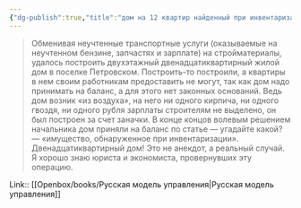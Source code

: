 ```yaml
---
{"dg-publish":true,"title":"дом на 12 квартир найденный при инвентаризации","tags":["quotes"],"date":"2023-12-24T21:40:40+03:00","modified_at":"2024-05-14T10:07:32+03:00","aliases":"дом на 12 квартир найденный при инвентаризации","dg-path":"/quotes/202312242140.md","permalink":"/quotes/202312242140/","dgPassFrontmatter":true}
---
```



> Обменивая неучтенные транспортные услуги (оказываемые на неучтенном бензине, запчастях и зарплате) на стройматериалы, удалось построить двухэтажный двенадцатиквартирный жилой дом в поселке Петровском. Построить-то построили, а квартиры в нем своим работникам предоставить не могут, так как дом надо принимать на баланс, а для этого нет законных оснований. Ведь дом возник «из воздуха», на него ни одного кирпича, ни одного гвоздя, ни одного рубля зарплаты строителям не выделено, он был построен за счет заначки. В конце концов волевым решением начальника дом приняли на баланс по статье — угадайте какой? — «имущество, обнаруженное при инвентаризации». Двенадцатиквартирный дом! Это не анекдот, а реальный случай. Я хорошо знаю юриста и экономиста, провернувших эту операцию.

Link:: [[Openbox/books/Русская модель управления\|Русская модель управления]]
